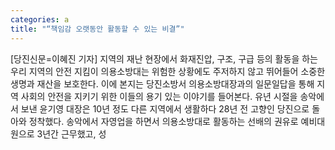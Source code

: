 ```yaml
---
categories: a
title: "“책임감 오랫동안 활동할 수 있는 비결”"
---
```

[당진신문=이혜진 기자] 지역의 재난 현장에서 화재진압, 구조, 구급 등의 활동을 하는 우리 지역의 안전 지킴이 의용소방대는 위험한 상황에도 주저하지 않고 뛰어들어 소중한 생명과 재산을 보호한다. 이에 본지는 당진소방서 의용소방대장과의 일문일답을 통해 지역 사회의 안전을 지키기 위한 이들의 용기 있는 이야기를 들어본다. 유년 시절을 송악에서 보낸 윤기영 대장은 10년 정도 다른 지역에서 생활하다 28년 전 고향인 당진으로 돌아와 정착했다. 송악에서 자영업을 하면서 의용소방대로 활동하는 선배의 권유로 예비대원으로 3년간 근무했고, 성